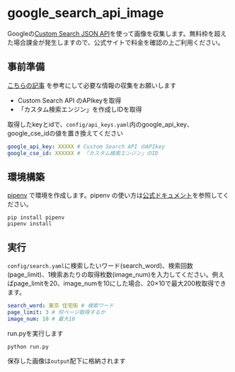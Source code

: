 # google_search_api_image
Googleの[Custom Search JSON API](https://developers.google.com/custom-search/v1/overview?hl=ja)を使って画像を収集します。無料枠を超えた場合課金が発生しますので、公式サイトで料金を確認の上ご利用ください。

## 事前準備
[こちらの記事](https://qiita.com/ysdyt/items/02a9e6b4e70f26385abc) を参考にして必要な情報の収集をお願いします
- Custom Search API のAPIkeyを取得
- 「カスタム検索エンジン」を作成しIDを取得

取得したkeyとidで、`config/api_keys.yaml`内のgoogle_api_key、google_cse_idの値を置き換えてください
```yaml
google_api_key: XXXXX # Custom Search API のAPIkey
google_cse_id: XXXXXX # 「カスタム検索エンジン」のID
```


## 環境構築

[pipenv](https://github.com/pypa/pipenv) で環境を作成します。pipenv の使い方は[公式ドキュメント](https://pipenv-ja.readthedocs.io/ja/translate-ja/)を参照してください。

```shell
pip install pipenv
pipenv install
```

## 実行
`config/search.yaml`に検索したいワード(search_word)、検索回数(page_limit)、1検索あたりの取得枚数(image_num)を入力してください。例えばpage_limitを20、image_numを10にした場合、20×10で最大200枚取得できます。
```yaml
search_word: 東京 住宅街 # 検索ワード
page_limit: 3 # 何ページ取得するか
image_num: 10 # 最大10
```
run.pyを実行します

```shell
python run.py
```

保存した画像は`output`配下に格納されます
